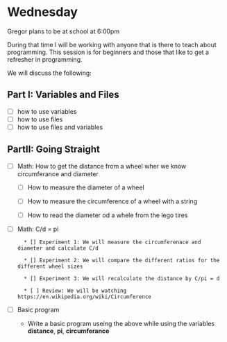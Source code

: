Wednesday
=========

Gregor plans to be at school at 6:00pm

During that time I will be working with anyone that is there to teach about programming. 
This session is for beginners and those that like to get a refresher in programming.
  
We will discuss the following:
  
Part I: Variables and Files
---------------------------

* [ ] how to use variables
* [ ] how to use files
* [ ] how to use files and variables
  
PartII: Going Straight
----------------------

* [ ] Math: How to get the distance from a wheel wher we know circumferance and diameter

  * [ ] How to measure the diameter of a wheel 
  * [ ] How to measure the circumference of a wheel with a string
  * [ ] How to read the diameter od a whele from the lego tires
  

* [ ] Math: C/d = pi
  
        * [] Experiment 1: We will measure the circumferenace and diameter and calculate C/d

        * [] Experiment 2: We will compare the different ratios for the different wheel sizes
        
        * [] Experiment 3: We will recalculate the distance by C/pi = d
        
        * [ ] Review: We will be watching https://en.wikipedia.org/wiki/Circumference
        
* [ ] Basic program
 
  * Write a basic program useing the above while using the variables __distance__, __pi__, __circumferance__  
  
 
  
        
        
        
        
  
